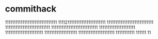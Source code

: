 # commithack
111111111111111111111111111111
111121111111111111111111111
111111111111111111111111111
11111111111111111111111111
111111111111111111111111111
111111111111111111111
1111111111111111111111
1111111111111111111
111111111111111111111
11111111111
111111
11
